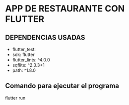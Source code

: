 # APP DE RESTAURANTE CON FLUTTER
## DEPENDENCIAS USADAS
  * flutter_test:
  * sdk: flutter
  * flutter_lints: ^4.0.0
  * sqflite: ^2.3.3+1
  * path: ^1.8.0


## Comando para ejecutar el programa
  flutter run